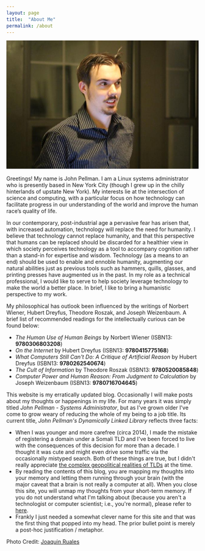 ```yaml
---
layout: page
title:  "About Me"
permalink: /about
---
```


![A portrait of John Pellman](images/pellman.jpg)

Greetings! My name is John Pellman. I am a Linux systems administrator  who is presently based in New York City (though I grew up in the chilly hinterlands of upstate New York). My interests lie at the intersection of science and computing, with a particular focus on how technology can facilitate progress in our understanding of the world and improve the human race’s quality of life.

In our contemporary, post-industrial age a pervasive fear has arisen that, with increased automation, technology will replace the need for humanity. I believe that technology cannot replace humanity, and that this perspective that humans can be replaced should be discarded for a healthier view in which society perceives technology as a tool to accompany cognition rather than a stand-in for expertise and wisdom. Technology (as a means to an end) should be used to enable and ennoble humanity, augmenting our natural abilities just as previous tools such as hammers, quills, glasses, and printing presses have augmented us in the past. In my role as a technical professional, I would like to serve to help society leverage technology to make the world a better place. In brief, I like to bring a humanistic perspective to my work.  

My philosophical has outlook been influenced by the writings of Norbert Wiener, Hubert Dreyfus, Theodore Roszak, and Joseph Weizenbaum.  A brief list of recommended readings for the intellectually curious can be found below:

* *The Human Use of Human Beings* by Norbert Wiener (ISBN13: **9780306803208**)
* *On the Internet* by Hubert Dreyfus (ISBN13: **9780415775168**)
* *What Computers Still Can't Do: A Critique of Artificial Reason* by Hubert Dreyfus (ISBN13: **9780262540674**)
* *The Cult of Information* by Theodore Roszak (ISBN13: **9780520085848**)
* *Computer Power and Human Reason: From Judgment to Calculation* by Joseph Weizenbaum (ISBN13: **9780716704645**)

This website is my erratically updated blog.  Occasionally I will make posts about my thoughts or happenings in my life.  For many years it was simply titled *John Pellman - Systems Administrator*, but as I've grown older I've come to grow weary of reducing the whole of my being to a job title.  Its current title, *John Pellman's Dynamically Linked Library* reflects three facts:

* When I was younger and more carefree (circa 2014), I made the mistake of registering a domain under a Somali TLD and I've been forced to live with the consequences of this decision for more than a decade.  I thought it was cute and might even drive some traffic via the occasionally mistyped search.  Both of these things are true, but I didn't really appreciate [the complex geopolitical realities of TLDs](https://en.wikipedia.org/wiki/.so) at the time.
* By reading the contents of this blog, you are mapping my thoughts into your memory and letting them running through your brain (with the major caveat that a brain is not really a computer at all).  When you close this site, you will unmap my thoughts from your short-term memory.  If you do not understand what I'm talking about (because you aren't a technologist or computer scientist; i.e., you're normal), please refer to [here](https://en.wikipedia.org/wiki/Shared_library).
* Frankly I just needed a somewhat clever name for this site and that was the first thing that popped into my head.  The prior bullet point is merely a post-hoc justification / metaphor.

Photo Credit: [Joaquin Ruales](http://joaquin.rual.es/)
